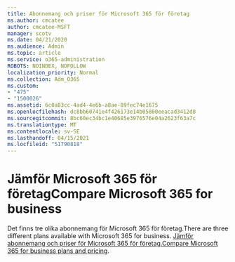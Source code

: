 ```yaml
---
title: Abonnemang och priser för Microsoft 365 för företag
ms.author: cmcatee
author: cmcatee-MSFT
manager: scotv
ms.date: 04/21/2020
ms.audience: Admin
ms.topic: article
ms.service: o365-administration
ROBOTS: NOINDEX, NOFOLLOW
localization_priority: Normal
ms.collection: Adm_O365
ms.custom:
- "475"
- "1500026"
ms.assetid: 6c0a83cc-4ad4-4e6b-a8ae-89fec74e1675
ms.openlocfilehash: dc8bb60741e4f426173e14b05800eeacad3412d8
ms.sourcegitcommit: 8bc60ec34bc1e40685e3976576e04a2623f63a7c
ms.translationtype: MT
ms.contentlocale: sv-SE
ms.lasthandoff: 04/15/2021
ms.locfileid: "51790818"
---
```

# <a name="compare-microsoft-365-for-business"></a><span data-ttu-id="ede14-102">Jämför Microsoft 365 för företag</span><span class="sxs-lookup"><span data-stu-id="ede14-102">Compare Microsoft 365 for business</span></span>

<span data-ttu-id="ede14-103">Det finns tre olika abonnemang för Microsoft 365 för företag.</span><span class="sxs-lookup"><span data-stu-id="ede14-103">There are three different plans available with Microsoft 365 for business.</span></span> <span data-ttu-id="ede14-104">[Jämför abonnemang och priser för Microsoft 365 för företag.](https://products.office.com/compare-all-microsoft-office-products?tab=2)</span><span class="sxs-lookup"><span data-stu-id="ede14-104">[Compare Microsoft 365 for business plans and pricing](https://products.office.com/compare-all-microsoft-office-products?tab=2).</span></span>  